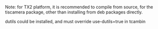 Note: for TX2 platform, it is recommended to compile from source, for the tiscamera package, other than installing from deb packages directly.

dutils could be installed, and must override use-dutils=true in tcambin